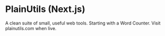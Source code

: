 # PlainUtils (Next.js)

A clean suite of small, useful web tools. Starting with a Word Counter.
Visit plainutils.com when live.